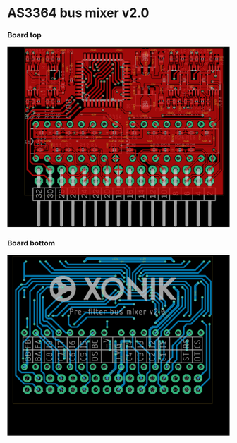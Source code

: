 # AS3364 bus mixer v2.0

### Board top
![Top side](./AS3364%20bus%20mixer%20v2.0-brd-top.png)
### Board bottom
![Bottom side](./AS3364%20bus%20mixer%20v2.0-brd-bottom.png)
